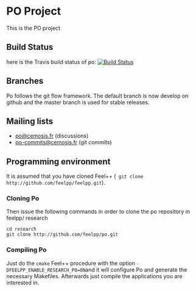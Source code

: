 PO Project
============

This is the PO project

## Build Status

here is the Travis build status of po:
[![Build Status](https://magnum.travis-ci.com/feelpp/po.png?token=Bxps8gX6edMDEv345qns&branch=master)](https://magnum.travis-ci.com/feelpp/po)



## Branches

Po follows the git flow framework. The default branch is now develop on github and 
the master branch is used for stable releases.

## Mailing lists

 - po@cemosis.fr  (discussions)
 - po-commits@cemosis.fr (git commits)

## Programming environment

It is assumed that you have cloned Feel++ (``` git clone http://github.com/feelpp/feelpp.git```).

### Cloning Po

Then issue the following commands in order to clone the po repository in feelpp/ research
```
cd research
git clone http://github.com/feelpp/po.git
```

### Compiling Po

Just do the ```cmake``` Feel++ procedure with the option ```-DFEELPP_ENABLE_RESEARCH_PO=ON```and it will configure Po and generate the necessary Makefiles.
Afterwards just compile the applications you are interested in.


